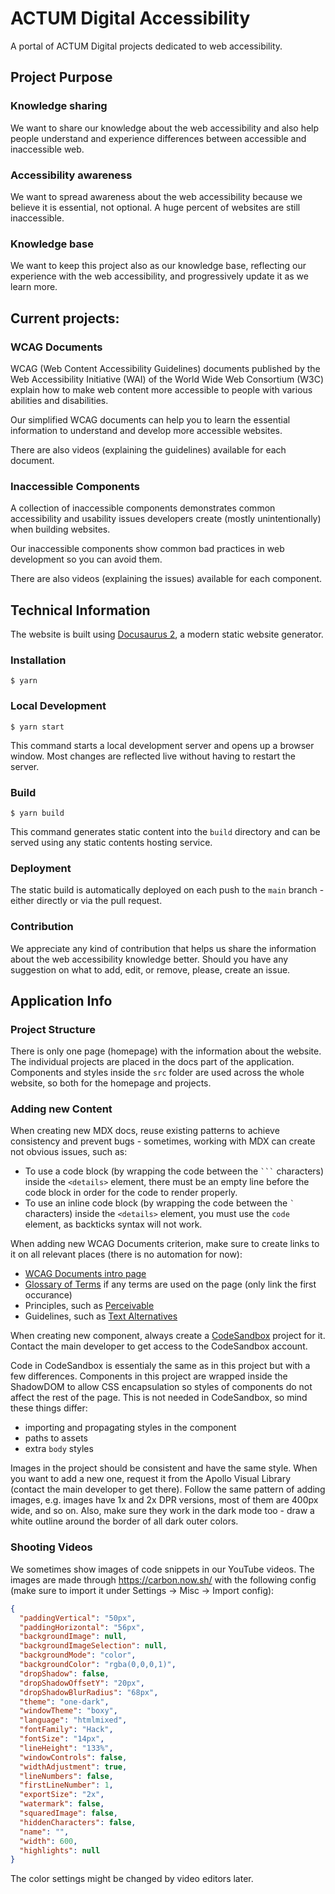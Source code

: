 # ACTUM Digital Accessibility

A portal of ACTUM Digital projects dedicated to web accessibility.

## Project Purpose

### Knowledge sharing

We want to share our knowledge about the web accessibility and also help people understand and experience differences between accessible and inaccessible web.

### Accessibility awareness

We want to spread awareness about the web accessibility because we believe it is essential, not optional. A huge percent of websites are still inaccessible.

### Knowledge base

We want to keep this project also as our knowledge base, reflecting our experience with the web accessibility, and progressively update it as we learn more.

## Current projects:

### WCAG Documents

WCAG (Web Content Accessibility Guidelines) documents published by the Web Accessibility Initiative (WAI) of the World Wide Web Consortium (W3C) explain how to make web content more accessible to people with various abilities and disabilities.

Our simplified WCAG documents can help you to learn the essential information to understand and develop more accessible websites.

There are also videos (explaining the guidelines) available for each document.

### Inaccessible Components

A collection of inaccessible components demonstrates common accessibility and usability issues developers create (mostly unintentionally) when building websites.

Our inaccessible components show common bad practices in web development so you can avoid them.

There are also videos (explaining the issues) available for each component.

## Technical Information

The website is built using [Docusaurus 2](https://docusaurus.io/), a modern static website generator.

### Installation

```
$ yarn
```

### Local Development

```
$ yarn start
```

This command starts a local development server and opens up a browser window. Most changes are reflected live without having to restart the server.

### Build

```
$ yarn build
```

This command generates static content into the `build` directory and can be served using any static contents hosting service.

### Deployment

The static build is automatically deployed on each push to the `main` branch - either directly or via the pull request.

### Contribution

We appreciate any kind of contribution that helps us share the information about the web accessibility knowledge better. Should you have any suggestion on what to add, edit, or remove, please, create an issue.

## Application Info

### Project Structure

There is only one page (homepage) with the information about the website. The individual projects are placed in the docs part of the application.
Components and styles inside the `src` folder are used across the whole website, so both for the homepage and projects.

### Adding new Content

When creating new MDX docs, reuse existing patterns to achieve consistency and prevent bugs - sometimes, working with MDX can create not obvious issues, such as:
- To use a code block (by wrapping the code between the <code>\`\`\`</code> characters) inside the `<details>` element, there must be an empty line before the code block in order for the code to render properly.
- To use an inline code block (by wrapping the code between the <code>\`</code> characters) inside the `<details>` element, you must use the <code>code</code> element, as backticks syntax will not work.

When adding new WCAG Documents criterion, make sure to create links to it on all relevant places (there is no automation for now):
- [WCAG Documents intro page](./docs/wcag-documents/intro.md)
- [Glossary of Terms](./docs/wcag-documents/glossary-of-terms.md) if any terms are used on the page (only link the first occurance)
- Principles, such as [Perceivable](./docs/wcag-documents/1-perceivable/1-perceivable.mdx)
- Guidelines, such as [Text Alternatives](./docs/wcag-documents/1-perceivable/1.1-text-alternatives/1.1-text-alternatives.mdx)

When creating new component, always create a [CodeSandbox](https://codesandbox.io/) project for it. Contact the main developer to get access to the CodeSandbox account.

Code in CodeSandbox is essentialy the same as in this project but with a few differences. Components in this project are wrapped inside the ShadowDOM to allow CSS encapsulation so styles of components do not affect the rest of the page. This is not needed in CodeSandbox, so mind these things differ:
- importing and propagating styles in the component
- paths to assets
- extra `body` styles

Images in the project should be consistent and have the same style. When you want to add a new one, request it from the Apollo Visual Library (contact the main developer to get there). Follow the same pattern of adding images, e.g. images have 1x and 2x DPR versions, most of them are 400px wide, and so on. Also, make sure they work in the dark mode too - draw a white outline around the border of all dark outer colors.

### Shooting Videos

We sometimes show images of code snippets in our YouTube videos. The images are made through https://carbon.now.sh/ with the following config (make sure to import it under Settings -> Misc -> Import config):

```json
{
  "paddingVertical": "50px",
  "paddingHorizontal": "56px",
  "backgroundImage": null,
  "backgroundImageSelection": null,
  "backgroundMode": "color",
  "backgroundColor": "rgba(0,0,0,1)",
  "dropShadow": false,
  "dropShadowOffsetY": "20px",
  "dropShadowBlurRadius": "68px",
  "theme": "one-dark",
  "windowTheme": "boxy",
  "language": "htmlmixed",
  "fontFamily": "Hack",
  "fontSize": "14px",
  "lineHeight": "133%",
  "windowControls": false,
  "widthAdjustment": true,
  "lineNumbers": false,
  "firstLineNumber": 1,
  "exportSize": "2x",
  "watermark": false,
  "squaredImage": false,
  "hiddenCharacters": false,
  "name": "",
  "width": 600,
  "highlights": null
}
```

The color settings might be changed by video editors later.
